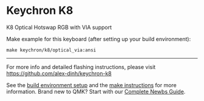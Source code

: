 # Keychron K8

K8 Optical Hotswap RGB with VIA support

Make example for this keyboard (after setting up your build environment):

    make keychron/k8/optical_via:ansi

* * *
For more info and detailed flashing instructions, please visit https://github.com/alex-dinh/keychron-k8

See the [build environment setup](https://docs.qmk.fm/#/getting_started_build_tools) and the [make instructions](https://docs.qmk.fm/#/getting_started_make_guide) for more information. Brand new to QMK? Start with our [Complete Newbs Guide](https://docs.qmk.fm/#/newbs).
